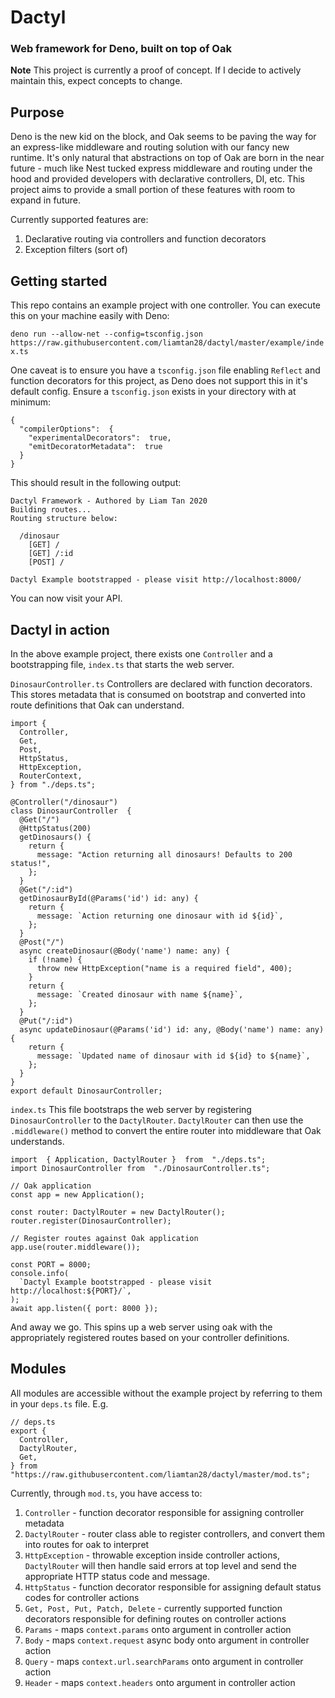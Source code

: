 # Dactyl

### Web framework for Deno, built on top of Oak

**Note** This project is currently a proof of concept. If I decide to actively maintain this, expect concepts to change.

## Purpose

Deno is the new kid on the block, and Oak seems to be paving the way for an express-like middleware and routing solution with our fancy new runtime. It's only natural that abstractions on top of Oak are born in the near future - much like Nest tucked express middleware and routing under the hood and provided developers with declarative controllers, DI, etc. This project aims to provide a small portion of these features with room to expand in future.

Currently supported features are:

1. Declarative routing via controllers and function decorators
2. Exception filters (sort of)

## Getting started

This repo contains an example project with one controller. You can execute this on your machine easily with Deno:

`deno run --allow-net --config=tsconfig.json https://raw.githubusercontent.com/liamtan28/dactyl/master/example/index.ts`

One caveat is to ensure you have a `tsconfig.json` file enabling `Reflect` and function decorators for this project, as Deno does not support this in it's default config. Ensure a `tsconfig.json` exists in your directory with at minimum:

```
{
  "compilerOptions":  {
	"experimentalDecorators":  true,
	"emitDecoratorMetadata":  true
  }
}
```

This should result in the following output:

```
Dactyl Framework - Authored by Liam Tan 2020
Building routes...
Routing structure below:

  /dinosaur
    [GET] /
    [GET] /:id
    [POST] /

Dactyl Example bootstrapped - please visit http://localhost:8000/
```

You can now visit your API.

## Dactyl in action

In the above example project, there exists one `Controller` and a bootstrapping file, `index.ts` that starts the web server.

`DinosaurController.ts`
Controllers are declared with function decorators. This stores metadata that is consumed on bootstrap and converted into route definitions that Oak can understand.

```
import {
  Controller,
  Get,
  Post,
  HttpStatus,
  HttpException,
  RouterContext,
} from "./deps.ts";

@Controller("/dinosaur")
class DinosaurController  {
  @Get("/")
  @HttpStatus(200)
  getDinosaurs() {
    return {
      message: "Action returning all dinosaurs! Defaults to 200 status!",
    };
  }
  @Get("/:id")
  getDinosaurById(@Params('id') id: any) {
    return {
      message: `Action returning one dinosaur with id ${id}`,
    };
  }
  @Post("/")
  async createDinosaur(@Body('name') name: any) {
    if (!name) {
      throw new HttpException("name is a required field", 400);
    }
    return {
      message: `Created dinosaur with name ${name}`,
    };
  }
  @Put("/:id")
  async updateDinosaur(@Params('id') id: any, @Body('name') name: any) {
    return {
      message: `Updated name of dinosaur with id ${id} to ${name}`,
    };
  }
}
export default DinosaurController;
```

`index.ts`
This file bootstraps the web server by registering `DinosaurController` to the `DactylRouter`. `DactylRouter` can then use the `.middleware()` method to convert the entire router into middleware that Oak understands.

```
import  { Application, DactylRouter }  from  "./deps.ts";
import DinosaurController from  "./DinosaurController.ts";

// Oak application
const app = new Application();

const router: DactylRouter = new DactylRouter();
router.register(DinosaurController);

// Register routes against Oak application
app.use(router.middleware());

const PORT = 8000;
console.info(
  `Dactyl Example bootstrapped - please visit http://localhost:${PORT}/`,
);
await app.listen({ port: 8000 });
```

And away we go. This spins up a web server using oak with the appropriately registered routes based on your controller definitions.

## Modules

All modules are accessible without the example project by referring to them in your `deps.ts` file.
E.g.

```
// deps.ts
export {
  Controller,
  DactylRouter,
  Get,
} from "https://raw.githubusercontent.com/liamtan28/dactyl/master/mod.ts";
```

Currently, through `mod.ts`, you have access to:

1. `Controller` - function decorator responsible for assigning controller metadata
2. `DactylRouter` - router class able to register controllers, and convert them into routes for oak to interpret
3. `HttpException` - throwable exception inside controller actions, `DactylRouter` will then handle said errors at top level and send the appropriate HTTP status code and message.
4. `HttpStatus` - function decorator responsible for assigning default status codes for controller actions
5. `Get, Post, Put, Patch, Delete` - currently supported function decorators responsible for defining routes on controller actions
6. `Params` - maps `context.params` onto argument in controller action
7. `Body` - maps `context.request` async body onto argument in controller action
8. `Query` - maps `context.url.searchParams` onto argument in controller action
9. `Header` - maps `context.headers` onto argument in controller action
